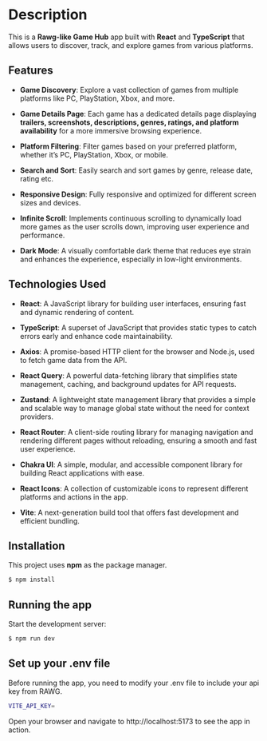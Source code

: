 # Description

This is a **Rawg-like Game Hub** app built with **React** and **TypeScript** that allows users to discover, track, and explore games from various platforms.

## Features

- **Game Discovery**: Explore a vast collection of games from multiple platforms like PC, PlayStation, Xbox, and more.

- **Game Details Page**: Each game has a dedicated details page displaying **trailers, screenshots, descriptions, genres, ratings, and platform availability** for a more immersive browsing experience.
  
- **Platform Filtering**: Filter games based on your preferred platform, whether it’s PC, PlayStation, Xbox, or mobile.

- **Search and Sort**: Easily search and sort games by genre, release date, rating etc.

- **Responsive Design**: Fully responsive and optimized for different screen sizes and devices.

- **Infinite Scroll**: Implements continuous scrolling to dynamically load more games as the user scrolls down, improving user experience and performance.

- **Dark Mode**: A visually comfortable dark theme that reduces eye strain and enhances the experience, especially in low-light environments.

## Technologies Used

- **React**: A JavaScript library for building user interfaces, ensuring fast and dynamic rendering of content.

- **TypeScript**: A superset of JavaScript that provides static types to catch errors early and enhance code maintainability.

- **Axios**: A promise-based HTTP client for the browser and Node.js, used to fetch game data from the API.

- **React Query**: A powerful data-fetching library that simplifies state management, caching, and background updates for API requests.

- **Zustand**: A lightweight state management library that provides a simple and scalable way to manage global state without the need for context providers.

- **React Router**: A client-side routing library for managing navigation and rendering different pages without reloading, ensuring a smooth and fast user experience.

- **Chakra UI**: A simple, modular, and accessible component library for building React applications with ease.

- **React Icons**: A collection of customizable icons to represent different platforms and actions in the app.

- **Vite**: A next-generation build tool that offers fast development and efficient bundling.

## Installation

This project uses **npm** as the package manager.

```bash
$ npm install
```

## Running the app

Start the development server:

```bash
$ npm run dev
```

## Set up your .env file

Before running the app, you need to modify your .env file to include your api key from RAWG.

```bash
VITE_API_KEY=
```
Open your browser and navigate to http://localhost:5173 to see the app in action.
